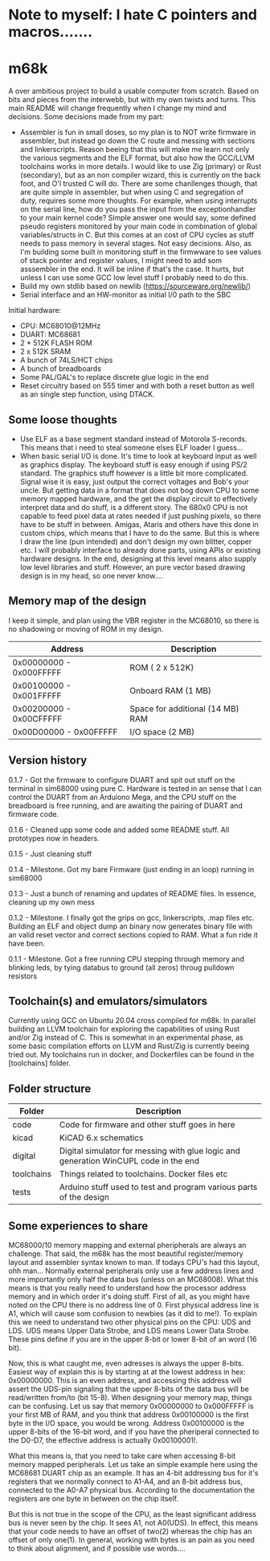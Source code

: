 # Note to myself: I hate C pointers and macros.......

# m68k
A over ambitious project to build a usable computer from scratch. Based on bits and pieces from the interwebb, but with my own twists and turns. This main README will change frequently when I change my mind and decisions. Some decisions made from my part:

- Assembler is fun in small doses, so my plan is to NOT write firmware in assembler, but instead go down the C route and messing with sections and linkerscripts. Reason beeing that this will make me learn not only the various segments and the ELF format, but also how the GCC/LLVM toolchains works in more details. I would like to use Zig (primary) or Rust (secondary), but as an non compiler wizard, this is currently on the back foot, and O'l trusted C will do. There are some chanllenges though, that are quite simple in assembler, but when using C and segregation of duty, requires some more thoughts. For example, when using interrupts on the serial line, how do you pass the input from the exceptionhandler to your main kernel code? Simple answer one would say, some defined pseudo registers monitored by your main code in combination of global variables/structs in C. But this comes at an cost of CPU cycles as stuff needs to pass memory in several stages. Not easy decisions. Also, as I'm building some built in monitoring stuff in the firmwware to see values of stack pointer and register values, I might need to add som asssembler in the end. It will be inline if that's the case. It hurts, but unless I can use some GCC low level stuff I probably need to do this.
- Build my own stdlib based on newlib (https://sourceware.org/newlib/)
- Serial interface and an HW-monitor as initial I/0 path to the SBC 

Initial hardware:
- CPU: MC68010@12MHz
- DUART: MC68681
- 2 * 512K FLASH ROM
- 2 x 512K SRAM
- A bunch of 74LS/HCT chips
- A bunch of breadboards
- Some PAL/GAL's to replace discrete glue logic in the end
- Reset circuitry based on 555 timer and with both a reset button as well as an single step function, using DTACK.

## Some loose thoughts
- Use ELF as a base segment standard instead of Motorola S-records. This means that i need to steal someone elses ELF loader I guess... 
- When basic serial I/O is done. It's time to look at keyboard input as well as graphics display. The keyboard stuff is easy enough if using PS/2 standard. The graphics stuff however is a little bit more complicated. Signal wise it is easy, just output the correct voltages and Bob's your uncle. But getting data in a format that does not bog down CPU to some memory mapped hardware, and the get the display circuit to effectively interpret data and do stuff, is a different story. The 680x0 CPU is not capable to feed pixel data at rates needed if just pushing pixels, so there have to be stuff in between. Amigas, Ataris and others have this done in custom chips, which means that I have to do the same. But this is where I draw the line (pun intended) and don't design my own blitter, copper etc. I will probably interface to already done parts, using APIs or existing hardware designs. In the end, designing at this level means also supply low level libraries and stuff. However, an pure vector based drawing design is in my head, so one never know....

## Memory map of the design
I keep it simple, and plan using the VBR register in the MC68010, so there is no shadowing or moving of ROM in my design.

| Address                 | Description                                                             |
|-------------------------|-------------------------------------------------------------------------|
| 0x00000000 - 0x000FFFFF | ROM ( 2 x 512K)                                                         |
| 0x00100000 - 0x001FFFFF | Onboard RAM (1 MB)                                                      |
| 0x00200000 - 0x00CFFFFF | Space for additional (14 MB) RAM                                        |
| 0x00D00000 - 0x00FFFFF  | I/O space  (2 MB)                                                       | 

## Version history
0.1.7 - Got the firmware to configure DUART and spit out stuff on the terminal in sim68000 using pure C. Hardware is tested in an sense that I can control the DUART from an Arduiono Mega, and the CPU stuff on the breadboard is free running, and are awaiting the pairing of DUART and firmware code.

0.1.6 - Cleaned upp some code and added some README stuff. All prototypes now in headers.

0.1.5 - Just cleaning stuff

0.1.4 - Milestone. Got my bare Firmware (just ending in an loop) running in sim68000

0.1.3 - Just a bunch of renaming and updates of README files. In essence, cleaning up my own mess

0.1.2 - Milestone. I finally got the grips on gcc, linkerscripts, .map files etc. Building an ELF and object dump an binary now generates binary file with an valid reset vector and correct sections copied to RAM. What a fun ride it have been.

0.1.1 - Milestone. Got a free running CPU stepping through memory and blinking leds, by tying databus to ground (all zeros) throug pulldown resistors

## Toolchain(s) and emulators/simulators
Currently using GCC on Ubuntu 20.04 cross compiled for m68k.
In parallel building an LLVM toolchain for exploring the capabilities of using Rust and/or Zig instead of C. This is somewhat in an experimental phase, as some basic compilation efforts on LLVM and Rust/Zig is currently beeing tried out. My toolchains run in docker, and Dockerfiles can be found in the [toolchains] folder.

## Folder structure
| Folder     | Description                                                                          |
|------------|--------------------------------------------------------------------------------------|
| code       | Code for firmware and other stuff goes in here                                       |
| kicad      | KiCAD 6.x schematics                                                                 |
| digital    | Digital simulator for messing with glue logic and generation WinCUPL code in the end |
| toolchains | Things related to toolchains. Docker files etc                                       |
| tests      | Arduino stuff used to test and program various parts of the design                   |

## Some experiences to share

MC68000/10 memory mapping and external pheripherals are always an challenge. That said, the m68k has the most beautiful register/memory layout and assembler syntax known to man. If todays CPU's had this layout, ohh man... Normally external peripherals only use a few address lines and more importantly only half the data bus (unless on an MC68008). What this means is that you really need to understand how the processor address memory and in which order it's doing stuff. First of all, as you might have noted on the CPU there is no address line of 0. First physical address line is A1, which will cause som confusion to newbies (as it did to me!). To explain this we need to understand two other physical pins on the CPU: UDS and LDS. UDS means Upper Data Strobe, and LDS means Lower Data Strobe. These pins define if you are in the upper 8-bit or lower 8-bit of an word (16 bit). 

Now, this is what caught me, even adresses is always the upper 8-bits. Easiest way of explain this is by starting at at the lowest address in hex: 0x00000000. This is an even address, and accessing this address will assert the UDS-pin signaling that the upper 8-bits of the data bus will be read/written from/to (bit 15-8). When designing your memory map, things can be confusing. Let us say that memory 0x00000000 to 0x000FFFFF is your first MB of RAM, and you think that address 0x00100000 is the first byte in the I/O space, you would be wrong. Address 0x00100000 is the upper 8-bits of the 16-bit word, and if you have the pheriperal connected to the D0-D7, the effective address is actually 0x00100001!. 

What this means is, that you need to take care when accessing 8-bit memory mapped peripherals. Let us take an simple example here using the MC68681 DUART chip as an example. It has an 4-bit addressing bus for it's registers that we normally connect to A1-A4, and an 8-bit address bus, connected to the A0-A7 physical bus. According to the documentation the registers are one byte in between on the chip itself. 

But this is not true in the scope of the CPU, as the least significant address bus is never seen by the chip. It sees A1, not A0(UDS). In effect, this means that your code needs to have an offset of two(2) whereas the chip has an offset of only one(1).
In general, working with bytes is an pain as you need to think about alignment, and if possible use words....